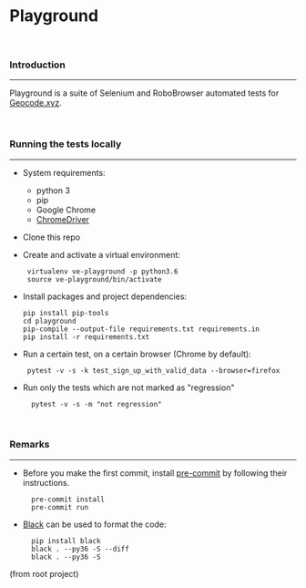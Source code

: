 # Playground


&nbsp;
### Introduction
---
Playground is a suite of Selenium and RoboBrowser automated tests for [Geocode.xyz](https://geocode.xyz/).

&nbsp;
### Running the tests locally
---

* System requirements:
  * python 3
  * pip
  * Google Chrome
  * [ChromeDriver](https://sites.google.com/a/chromium.org/chromedriver/)

* Clone this repo

* Create and activate a virtual environment:

       virtualenv ve-playground -p python3.6
       source ve-playground/bin/activate

* Install packages and project dependencies:

      pip install pip-tools
      cd playground
      pip-compile --output-file requirements.txt requirements.in
      pip install -r requirements.txt

* Run a certain test, on a certain browser (Chrome by default):

       pytest -v -s -k test_sign_up_with_valid_data --browser=firefox

* Run only the tests which are not marked as "regression"

        pytest -v -s -m "not regression"


&nbsp;
### Remarks
---

* Before you make the first commit, install [pre-commit](https://pre-commit.com/#install) by following their instructions.

        pre-commit install
        pre-commit run

* [Black](https://github.com/ambv/black) can be used to format the code:

        pip install black
        black . --py36 -S --diff
        black . --py36 -S

(from root project)



